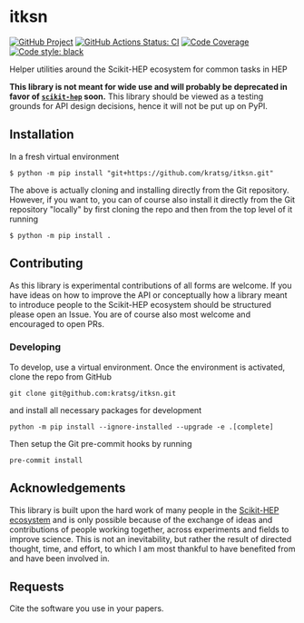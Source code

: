 # itksn

[![GitHub Project](https://img.shields.io/badge/GitHub--blue?style=social&logo=GitHub)](https://github.com/kratsg/itksn)
[![GitHub Actions Status: CI](https://github.com/kratsg/itksn/workflows/CI/badge.svg?branch=master)](https://github.com/kratsg/itksn/actions?query=workflow%3ACI+branch%3Amaster)
[![Code Coverage](https://codecov.io/gh/kratsg/itksn/graph/badge.svg?branch=master)](https://codecov.io/gh/kratsg/itksn?branch=master)
[![Code style: black](https://img.shields.io/badge/code%20style-black-000000.svg)](https://github.com/psf/black)

Helper utilities around the Scikit-HEP ecosystem for common tasks in HEP

**This library is not meant for wide use and will probably be deprecated in favor of [`scikit-hep`](https://github.com/scikit-hep/scikit-hep) soon.**
This library should be viewed as a testing grounds for API design decisions, hence it will not be put up on PyPI.

## Installation

In a fresh virtual environment

```
$ python -m pip install "git+https://github.com/kratsg/itksn.git"
```

The above is actually cloning and installing directly from the Git repository.
However, if you want to, you can of course also install it directly from the Git repository "locally" by first cloning the repo and then from the top level of it running

```
$ python -m pip install .
```

## Contributing

As this library is experimental contributions of all forms are welcome.
If you have ideas on how to improve the API or conceptually how a library meant to introduce people to the Scikit-HEP ecosystem should be structured please open an Issue.
You are of course also most welcome and encouraged to open PRs.

### Developing

To develop, use a virtual environment.
Once the environment is activated, clone the repo from GitHub

```
git clone git@github.com:kratsg/itksn.git
```

and install all necessary packages for development

```
python -m pip install --ignore-installed --upgrade -e .[complete]
```

Then setup the Git pre-commit hooks by running

```
pre-commit install
```

## Acknowledgements

This library is built upon the hard work of many people in the [Scikit-HEP ecosystem](https://scikit-hep.org/) and is only possible because of the exchange of ideas and contributions of people working together, across experiments and fields to improve science.
This is not an inevitability, but rather the result of directed thought, time, and effort, to which I am most thankful to have benefited from and have been involved in.

## Requests

Cite the software you use in your papers.
